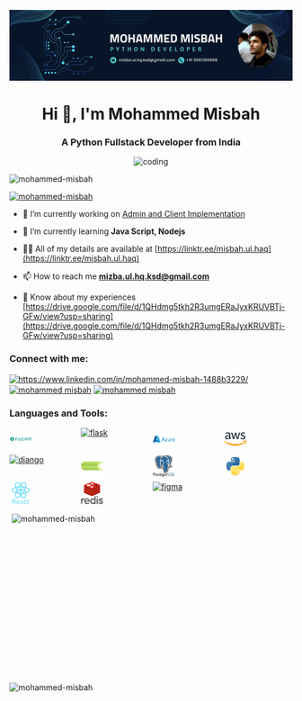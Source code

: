 ![logo](https://github.com/mohammed-misbah/Mohammed-Misbah/blob/main/linkedin%20cover%20banner.jpg)
<h1 align="center">Hi 👋, I'm Mohammed Misbah</h1>
<h3 align="center">A Python Fullstack Developer from India</h3>

<div align="center">
    <img alt="coding" width="400" height="360" src="https://user-images.githubusercontent.com/74038190/229223263-cf2e4b07-2615-4f87-9c38-e37600f8381a.gif">
</div>

<p align="left"> <img src="https://komarev.com/ghpvc/?username=mohammed-misbah&label=Profile%20views&color=0e75b6&style=flat" alt="mohammed-misbah" /> </p>

<p align="left"> <a href="https://github.com/ryo-ma/github-profile-trophy"><img src="https://github-profile-trophy.vercel.app/?username=mohammed-misbah" alt="mohammed-misbah" /></a> </p>

- 🔭 I’m currently working on [Admin and Client Implementation](https://github.com/mohammed-misbah/aura-arts-bahrain)

- 🌱 I’m currently learning **Java Script, Nodejs**

- 👨‍💻 All of my details are available at [https://linktr.ee/misbah.ul.haq](https://linktr.ee/misbah.ul.haq)

- 📫 How to reach me **mizba.ul.hq.ksd@gmail.com**

- 📄 Know about my experiences [https://drive.google.com/file/d/1QHdmg5tkh2R3umgERaJyxKRUVBTj-GFw/view?usp=sharing](https://drive.google.com/file/d/1QHdmg5tkh2R3umgERaJyxKRUVBTj-GFw/view?usp=sharing)

<h3 align="left">Connect with me:</h3>
<p align="left">
<a href="https://linkedin.com/in/https://www.linkedin.com/in/mohammed-misbah-1488b3229/" target="blank"><img align="center" src="https://raw.githubusercontent.com/rahuldkjain/github-profile-readme-generator/master/src/images/icons/Social/linked-in-alt.svg" alt="https://www.linkedin.com/in/mohammed-misbah-1488b3229/" height="30" width="40" /></a>
<a href="https://stackoverflow.com/users/mohammed misbah" target="blank"><img align="center" src="https://raw.githubusercontent.com/rahuldkjain/github-profile-readme-generator/master/src/images/icons/Social/stack-overflow.svg" alt="mohammed misbah" height="30" width="40" /></a>
<a href="https://www.leetcode.com/mohammed misbah" target="blank"><img align="center" src="https://raw.githubusercontent.com/rahuldkjain/github-profile-readme-generator/master/src/images/icons/Social/leet-code.svg" alt="mohammed misbah" height="30" width="40" /></a>
</p>

<h3 align="left">Languages and Tools:</h3>
<div style="display: grid; grid-template-columns: repeat(4, 1fr); gap: 5px;">
    <a href="https://fastapi.tiangolo.com" target="_blank" rel="noreferrer">
      <img src="https://raw.githubusercontent.com/devicons/devicon/master/icons/fastapi/fastapi-original-wordmark.svg" alt="fastapi" width="40" height="40"/>
    </a>
    <a href="https://flask.palletsprojects.com/" target="_blank" rel="noreferrer">
      <img src="https://www.vectorlogo.zone/logos/pocoo_flask/pocoo_flask-ar21.svg" alt="flask" width="100" height="40"/>
    </a>
    <a href="https://azure.microsoft.com" target="_blank" rel="noreferrer">
      <img src="https://raw.githubusercontent.com/devicons/devicon/master/icons/azure/azure-original-wordmark.svg" alt="azure" width="40" height="40"/>
    </a>
    <a href="https://aws.amazon.com" target="_blank" rel="noreferrer">
        <img src="https://raw.githubusercontent.com/devicons/devicon/master/icons/amazonwebservices/amazonwebservices-original-wordmark.svg" alt="aws" width="40" height="40"/>
    </a>
    <a href="https://www.djangoproject.com/" target="_blank" rel="noreferrer">
        <img src="https://cdn.worldvectorlogo.com/logos/django.svg" alt="django" width="40" height="40"/>
    </a>
    <a href="https://docs.celeryq.dev/" target="_blank" rel="noreferrer">
      <img src="https://raw.githubusercontent.com/celery/celery/main/docs/images/celery_128.png" alt="celery" width="40" height="40"/>
    </a>
    <a href="https://www.postgresql.org" target="_blank" rel="noreferrer">
        <img src="https://raw.githubusercontent.com/devicons/devicon/master/icons/postgresql/postgresql-original-wordmark.svg" alt="postgresql" width="40" height="40"/>
    </a>
    <a href="https://www.python.org" target="_blank" rel="noreferrer">
        <img src="https://raw.githubusercontent.com/devicons/devicon/master/icons/python/python-original.svg" alt="python" width="40" height="40"/>
    </a>
    <a href="https://reactjs.org/" target="_blank" rel="noreferrer">
        <img src="https://raw.githubusercontent.com/devicons/devicon/master/icons/react/react-original-wordmark.svg" alt="react" width="40" height="40"/>
    </a>
    <a href="https://redis.io" target="_blank" rel="noreferrer">
        <img src="https://raw.githubusercontent.com/devicons/devicon/master/icons/redis/redis-original-wordmark.svg" alt="redis" width="40" height="40"/>
    </a>
    <a href="https://www.figma.com/" target="_blank" rel="noreferrer">
        <img src="https://www.vectorlogo.zone/logos/figma/figma-icon.svg" alt="figma" width="40" height="40"/>
    </a>
</div>
<p><img align="right" width="500" height="300" src="https://github-readme-streak-stats.herokuapp.com/?user=mohammed-misbah&" alt="mohammed-misbah" /></p>
<!-- <p><img align="right" src="https://github-readme-stats.vercel.app/api?username=mohammed-misbah&show_icons=true&locale=en" alt="mohammed-misbah" /></p> -->
<p><img align="left" width="300" height="300" src="https://github-readme-stats.vercel.app/api/top-langs?username=mohammed-misbah&show_icons=true&locale=en&layout=compact" alt="mohammed-misbah" /></p>

